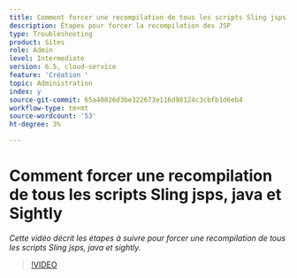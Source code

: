 ```yaml
---
title: Comment forcer une recompilation de tous les scripts Sling jsps, java et Sightly
description: Étapes pour forcer la recompilation des JSP
type: Troubleshooting
product: Sites
role: Admin
level: Intermediate
version: 6.5, cloud-service
feature: 'Création '
topic: Administration
index: y
source-git-commit: 65a40826d3be322673e116d98124c3cbfb1d6eb4
workflow-type: tm+mt
source-wordcount: '53'
ht-degree: 3%

---
```



# Comment forcer une recompilation de tous les scripts Sling jsps, java et Sightly

*Cette vidéo décrit les étapes à suivre pour forcer une recompilation de tous les scripts Sling jsps, java et sightly.*

>[!VIDEO](https://video.tv.adobe.com/v/335464?quality=9&learn=on)

